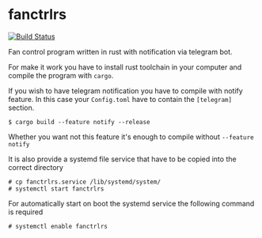 # fanctrlrs

[![Build Status](https://travis-ci.org/thymbahutymba/fanctrlrs.svg?branch=master)](https://travis-ci.org/thymbahutymba/fanctrlrs)

Fan control program written in rust with notification via telegram bot.

For make it work you have to install rust toolchain in your computer and compile
the program with `cargo`.

If you wish to have telegram notification you have to compile with notify feature. In this case your `Config.toml` have to contain the `[telegram]` section.
```
$ cargo build --feature notify --release
```
Whether you want not this feature it's enough to compile without `--feature notify`

It is also provide a systemd file service that have to be copied into the correct directory
```
# cp fanctrlrs.service /lib/systemd/system/
# systemctl start fanctrlrs
```

For automatically start on boot the systemd service the following command is required
```
# systemctl enable fanctrlrs
```
